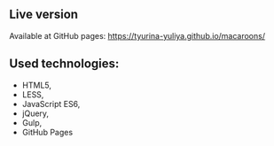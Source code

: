 ## Live version

Available at GitHub pages: <https://tyurina-yuliya.github.io/macaroons/>

## Used technologies:

- HTML5,
- LESS,
- JavaScript ES6,
- jQuery,
- Gulp,
- GitHub Pages
